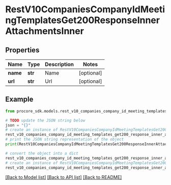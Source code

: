 # RestV10CompaniesCompanyIdMeetingTemplatesGet200ResponseInnerAttachmentsInner


## Properties

Name | Type | Description | Notes
------------ | ------------- | ------------- | -------------
**name** | **str** | Name | [optional] 
**url** | **str** | Url | [optional] 

## Example

```python
from procore_sdk.models.rest_v10_companies_company_id_meeting_templates_get200_response_inner_attachments_inner import RestV10CompaniesCompanyIdMeetingTemplatesGet200ResponseInnerAttachmentsInner

# TODO update the JSON string below
json = "{}"
# create an instance of RestV10CompaniesCompanyIdMeetingTemplatesGet200ResponseInnerAttachmentsInner from a JSON string
rest_v10_companies_company_id_meeting_templates_get200_response_inner_attachments_inner_instance = RestV10CompaniesCompanyIdMeetingTemplatesGet200ResponseInnerAttachmentsInner.from_json(json)
# print the JSON string representation of the object
print(RestV10CompaniesCompanyIdMeetingTemplatesGet200ResponseInnerAttachmentsInner.to_json())

# convert the object into a dict
rest_v10_companies_company_id_meeting_templates_get200_response_inner_attachments_inner_dict = rest_v10_companies_company_id_meeting_templates_get200_response_inner_attachments_inner_instance.to_dict()
# create an instance of RestV10CompaniesCompanyIdMeetingTemplatesGet200ResponseInnerAttachmentsInner from a dict
rest_v10_companies_company_id_meeting_templates_get200_response_inner_attachments_inner_from_dict = RestV10CompaniesCompanyIdMeetingTemplatesGet200ResponseInnerAttachmentsInner.from_dict(rest_v10_companies_company_id_meeting_templates_get200_response_inner_attachments_inner_dict)
```
[[Back to Model list]](../README.md#documentation-for-models) [[Back to API list]](../README.md#documentation-for-api-endpoints) [[Back to README]](../README.md)


